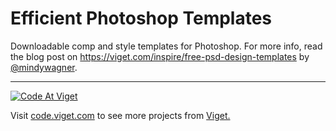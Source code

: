 # Efficient Photoshop Templates

Downloadable comp and style templates for Photoshop. For more info, read the blog post on https://viget.com/inspire/free-psd-design-templates by [@mindywagner](https://github.com/mindywagner).

***

<a href="http://code.viget.com">
  <img src="http://code.viget.com/github-banner.png" alt="Code At Viget">
</a>

Visit [code.viget.com](http://code.viget.com) to see more projects from [Viget.](https://viget.com)
